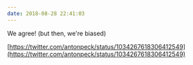 ```yaml
---
date: 2018-08-28 22:41:03
---
```


We agree! (but then, we're biased)

[https://twitter.com/antonpeck/status/1034267618306412549](https://twitter.com/antonpeck/status/1034267618306412549)
